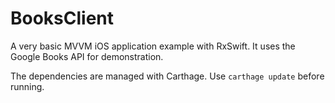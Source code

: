 # BooksClient

A very basic MVVM iOS application example with RxSwift.
It uses the Google Books API for demonstration.

The dependencies are managed with Carthage. 
Use `carthage update` before running.